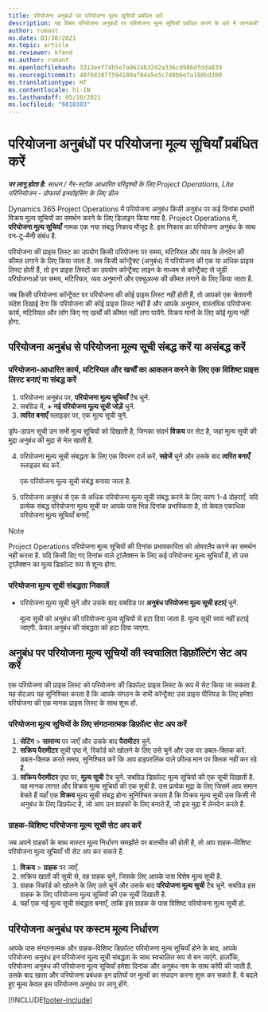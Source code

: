 ```yaml
---
title: परियोजना अनुबंधों पर परियोजना मूल्य सूचियाँ प्रबंधित करें
description: यह विषय परियोजना अनुबंधों पर परियोजना मूल्य सूचियाँ प्रबंधित करने के बारे में जानकारी प्रदान करता है.
author: rumant
ms.date: 03/30/2021
ms.topic: article
ms.reviewer: kfend
ms.author: rumant
ms.openlocfilehash: 3313eef74b5e7a0624b32d2a336cd986dfdda839
ms.sourcegitcommit: 40f68387f594180af64a5e5c748b6efa188bd300
ms.translationtype: HT
ms.contentlocale: hi-IN
ms.lasthandoff: 05/10/2021
ms.locfileid: "6010383"
---
```

# <a name="manage-project-price-lists-on-project-contracts"></a>परियोजना अनुबंधों पर परियोजना मूल्य सूचियाँ प्रबंधित करें

_**पर लागू होता है:** साधन / गैर-स्टॉक आधारित परिदृश्यों के लिए Project Operations, Lite परिनियोजन - प्रोफार्मा इनवॉइसिंग के लिए डील_

Dynamics 365 Project Operations में परियोजना अनुबंध किसी अनुबंध पर कई दिनांक प्रभावी विक्रय मूल्य सूचियों का समर्थन करने के लिए डिज़ाइन किया गया है. Project Operations में, **परियोजना मूल्य सूचियाँ** नामक एक नया संबद्ध निकाय मौजूद है. इस निकाय का परियोजना अनुबंध के साथ वन-टू-मैनी संबंध है.

परियोजना की प्राइस लिस्ट का उपयोग किसी परियोजना पर समय, मटिरियल और व्यय के लेनदेन की कीमत लगाने के लिए किया जाता है. जब किसी कॉन्ट्रैक्ट (अनुबंध) में परियोजना की एक या अधिक प्राइस लिस्ट होती हैं, तो इन प्राइस लिस्टों का उपयोग कॉन्ट्रैक्ट लाइन के माध्यम से कॉन्ट्रैक्ट से जुड़ी परियोजनाओं पर समय, मटिरियल, व्यय अनुमानों और एक्चुअल्स की कीमत लगाने के लिए किया जाता है.

जब किसी परियोजना कॉन्ट्रैक्ट पर परियोजना की कोई प्राइस लिस्ट नहीं होती हैं, तो आपको एक चेतावनी संदेश दिखाई देगा कि परियोजना की कोई प्राइस लिस्ट नहीं हैं और आपके अनुमान, वास्तविक परियोजना कार्य, मटिरियल और लॉग किए गए खर्चों की कीमत नहीं लगा पायेंगे. विक्रय मानों के लिए कोई मूल्य नहीं होगा.

## <a name="associate-or-unassociate-a-project-price-list-on-a-project-contract"></a>परियोजना अनुबंध से परियोजना मूल्य सूची संबद्ध करें या असंबद्ध करें

### <a name="create-or-associate-a-specific-price-list-for-estimating-project-based-work-material-and-expenses"></a>परियोजना-आधारित कार्य, मटिरियल और खर्चों का आकलन करने के लिए एक विशिष्ट प्राइस लिस्ट बनाएं या संबद्ध करें

1. परियोजना अनुबंध पर, **परियोजना मूल्य सूचियाँ** टैब चुनें.
2. सबग्रिड में, **+ नई परियोजना मूल्य सूची जोड़ें** चुनें.
3. **त्वरित बनाएँ** स्लाइडर पर, एक मूल्य सूची चुनें. 

  ड्रॉप-डाउन सूची उन सभी मूल्य सूचियों को दिखाती है, जिनका संदर्भ **विक्रय** पर सेट है, जहां मूल्य सूची की मुद्रा अनुबंध की मुद्रा से मेल खाती है.
  
4. परियोजना मूल्य सूची संबद्धता के लिए एक विवरण दर्ज करें, **सहेजें** चुनें और उसके बाद **त्वरित बनाएँ** स्लाइडर बंद करें.

   एक परियोजना मूल्य सूची संबंद्ध बनाया जाता है.
   
5. परियोजना अनुबंध से एक से अधिक परियोजना मूल्य सूची संबद्ध करने के लिए चरण 1-4 दोहराएँ. यदि प्रत्येक संबद्ध परियोजना मूल्य सूची पर आपके पास भिन्न दिनांक प्रभाविकता है, तो केवल एकाधिक परियोजना मूल्य सूचियाँ बनाएँ.

> [!NOTE]
> Project Operations परियोजना मूल्य सूचियों की दिनांक प्रभावकारिता को ओवरलैप करने का समर्थन नहीं करता है. यदि किसी दिए गए दिनांक वाले ट्रांज़ैक्शन के लिए कई परियोजना मूल्य सूचियाँ हैं, तो उस ट्रांज़ैक्शन का मूल्य डिफ़ॉल्ट रूप से शून्य होगा.

### <a name="remove-a-project-price-list-association"></a>परियोजना मूल्य सूची संबद्धता निकालें

- परियोजना मूल्य सूची चुनें और उसके बाद सबग्रिड पर **अनुबंध परियोजना मूल्य सूची हटाएं** चुनें. 

  मूल्य सूची को अनुबंध की परियोजना मूल्य सूचियों से हटा दिया जाता है. मूल्य सूची स्वयं नहीं हटाई जाएगी. केवल अनुबंध की संबद्धता को हटा दिया जाएगा.

## <a name="set-up-automatic-defaulting-of-project-price-lists-on-a-contract"></a>अनुबंध पर परियोजना मूल्य सूचियों की स्वचालित डिफ़ॉल्टिंग सेट अप करें

एक परियोजना की प्राइस लिस्ट को परियोजना की डिफ़ॉल्ट प्राइस लिस्ट के रूप में सेट किया जा सकता है. यह सेटअप यह सुनिश्चित करता है कि आपके संगठन के सभी कॉन्ट्रैक्ट उस प्राइस पीरियड के लिए हमेशा परियोजना की एक मानक प्राइस लिस्ट के साथ शुरू हों.

### <a name="set-up-the-organizational-default-for-project-price-lists"></a>परियोजना मूल्य सूचियों के लिए संगठनात्मक डिफ़ॉल्ट सेट अप करें

1. **सेटिंग** > **सामान्य** पर जाएँ और उसके बाद **पैरामीटर** चुनें.
2. **सक्रिय पैरामीटर** सूची पृष्ठ में, रिकॉर्ड को खोलने के लिए उसे चुनें और उस पर डबल-क्लिक करें. डबल-क्लिक करते समय, सुनिश्चित करें कि आप हाइपरलिंक वाले फ़ील्ड मान पर क्लिक नहीं कर रहे हैं. 
3. **सक्रिय पैरामीटर** पृष्ठ पर, **मूल्य सूची** टैब चुनें. सबग्रिड डिफ़ॉल्ट मूल्य सूचियों की एक सूची दिखाती है. यह मानक लागत और विक्रय मूल्य सूचियों की एक सूची है. उस प्रत्येक मुद्रा के लिए जिसमें आप समान बेचते हैं यहाँ एक **विक्रय** मूल्य सूची संबद्ध होना सुनिश्चित करता है कि विक्रय मूल्य सूची उस किसी भी अनुबंध के लिए डिफ़ॉल्ट है, जो आप उन ग्राहकों के लिए बनाते हैं, जो इस मुद्रा में लेनदेन करते हैं.

### <a name="set-up-a-customer-specific-project-price-list"></a>ग्राहक-विशिष्ट परियोजना मूल्य सूची सेट अप करें

जब अपने ग्राहकों के साथ मास्टर मूल्य निर्धारण समझौते पर बातचीत की होती है, तो आप ग्राहक-विशिष्ट परियोजना मूल्य सूचियाँ भी सेट अप कर सकते हैं.

1. **विक्रय** > **ग्राहक** पर जाएँ.
2. सक्रिय खातों की सूची से, वह ग्राहक चुनें, जिसके लिए आपके पास विशेष मूल्य सूची है.
3. ग्राहक रिकॉर्ड को खोलने के लिए उसे चुनें और उसके बाद **परियोजना मूल्य सूची** टैब चुनें. सबग्रिड इस ग्राहक के लिए परियोजना मूल्य सूचियों की एक सूची दिखाती है. 
4. यहाँ एक नई मूल्य सूची संबद्धता बनाएँ, ताकि इस ग्राहक के पास विशिष्ट परियोजना मूल्य सूची हो.

## <a name="custom-pricing-on-a-project-contract"></a>परियोजना अनुबंध पर कस्टम मूल्य निर्धारण

आपके पास संगठनात्मक और ग्राहक-विशिष्ट डिफ़ॉल्ट परियोजना मूल्य सूचियाँ होने के बाद, आपके परियोजना अनुबंध इन परियोजना मूल्य सूची संबद्धता के साथ स्वचालित रूप से बन जाएंगे. हालाँकि, परियोजना अनुबंध की परियोजना मूल्य सूचियाँ हमेशा दिनांक और अनुबंध नाम के साथ कॉपी की जाती हैं. उसके बाद खाता और परियोजना प्रबंधक इन प्रतियों पर मूल्यों का संपादन करना शुरू कर सकते हैं. ये बदले हुए मूल्य केवल इस परियोजना अनुबंध पर लागू होंगे.


[!INCLUDE[footer-include](../includes/footer-banner.md)]
